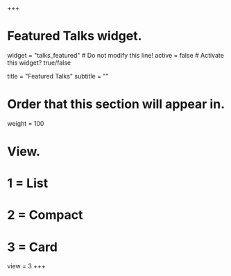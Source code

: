 +++
# Featured Talks widget.
widget = "talks_featured"  # Do not modify this line!
active = false  # Activate this widget? true/false

title = "Featured Talks"
subtitle = ""

# Order that this section will appear in.
weight = 100

# View.
#   1 = List
#   2 = Compact
#   3 = Card
view = 3
+++
